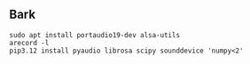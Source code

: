 ## Bark

```shell
sudo apt install portaudio19-dev alsa-utils
arecord -l
pip3.12 install pyaudio librosa scipy sounddevice 'numpy<2'
```
